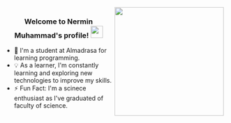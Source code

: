 
<img width="250" align="right" src="https://c.tenor.com/_DOBjnGspYAAAAAM/code-coding.gif">

<h3 align="center">
  Welcome to Nermin Muhammad's profile!
  <img src="https://media.giphy.com/media/hvRJCLFzcasrR4ia7z/giphy.gif" width="28">
</h3>



- 🏢 I'm a student at Almadrasa for learning programming.
- 💡 As a learner, I'm constantly learning and exploring new technologies to improve my skills.
- ⚡ Fun Fact: I'm a scinece enthusiast as I've graduated of faculty of science.

